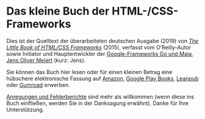# Das kleine Buch der HTML-/CSS-Frameworks

Dies ist der Quelltext der überarbeiteten deutschen Ausgabe (2019) von [_The Little Book of HTML/CSS Frameworks_](https://www.oreilly.com/library/view/the-little-book/9781492048121/) (2015), verfasst vom O’Reilly-Autor sowie Initiator und Hauptentwickler der [Google-Frameworks Go und Maia](https://meiert.com/de/publications/articles/20171005/), [Jens Oliver Meiert](https://meiert.com/) (kurz: Jens).

Sie können das Buch hier lesen oder für einen kleinen Betrag eine hübschere elektronische Fassung auf [Amazon](https://www.amazon.de/dp/B07TY2T9XW/), [Google Play Books](https://play.google.com/store/books/details/Jens_Oliver_Meiert_Das_kleine_Buch_der_HTML_CSS_Fr?id=j4jhDwAAQBAJ), [Leanpub](https://leanpub.com/html-css-frameworks) oder [Gumroad](https://j9t.gumroad.com/l/LqXw) erwerben.

[Anregungen und Fehlerberichte](https://github.com/frontenddogma/html-css-frameworks/issues) sind mehr als willkommen (wenn diese ins Buch einfließen, werden Sie in der Danksagung erwähnt). Danke für Ihre Unterstützung.
